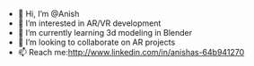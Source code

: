 - 👋 Hi, I’m @Anish
- 👀 I’m interested in AR/VR development
- 🌱 I’m currently learning 3d modeling in Blender
- 💞️ I’m looking to collaborate on AR projects
- 📫 Reach me:http://www.linkedin.com/in/anishas-64b941270 

<!---
AnishaAndavan/AnishaAndavan is a ✨ special ✨ repository because its `README.md` (this file) appears on your GitHub profile.
You can click the Preview link to take a look at your changes.
--->
